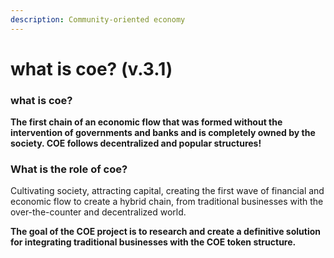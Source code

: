 ```yaml
---
description: Community-oriented economy
---
```


# what is coe? (v.3.1)

### what is coe?

**The first chain of an economic flow that was formed without the intervention of governments and banks and is completely owned by the society. COE follows decentralized and popular structures!**

### What is the role of coe?

Cultivating society, attracting capital, creating the first wave of financial and economic flow to create a hybrid chain, from traditional businesses with the over-the-counter and decentralized world.

**The goal of the COE project is to research and create a definitive solution for integrating traditional businesses with the COE token structure.**
